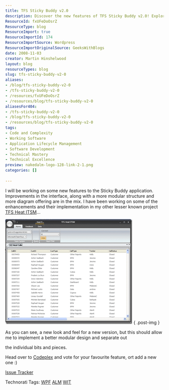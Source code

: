 ```yaml
---
title: TFS Sticky Buddy v2.0
description: Discover the new features of TFS Sticky Buddy v2.0! Explore its improved interface and modular design, and share your ideas on Codeplex today!
ResourceId: fxUFeDoOsrZ
ResourceType: blog
ResourceImport: true
ResourceImportId: 174
ResourceImportSource: Wordpress
ResourceImportOriginalSource: GeeksWithBlogs
date: 2008-11-03
creator: Martin Hinshelwood
layout: blog
resourceTypes: blog
slug: tfs-sticky-buddy-v2-0
aliases:
- /blog/tfs-sticky-buddy-v2-0
- /tfs-sticky-buddy-v2-0
- /resources/fxUFeDoOsrZ
- /resources/blog/tfs-sticky-buddy-v2-0
aliasesFor404:
- /tfs-sticky-buddy-v2-0
- /blog/tfs-sticky-buddy-v2-0
- /resources/blog/tfs-sticky-buddy-v2-0
tags:
- Code and Complexity
- Working Software
- Application Lifecycle Management
- Software Development
- Technical Mastery
- Technical Excellence
preview: nakedalm-logo-128-link-2-1.png
categories: []

---
```

I will be working on some new features to the Sticky Buddy application. Improvements in the interface, along with a more modular structure and more diagram offering are in the mix. I have been working on some of the enhancements and their implementation in my other lesser known project [TFS Heat ITSM](http://hinshelwood.com/TFSHeatITSM.aspx)…

[![image](images/TFSStickyBuddyv2.0_7A68-image_thumb-1-2.png)](http://blog.hinshelwood.com/files/2011/05/GWB-WindowsLiveWriter-TFSStickyBuddyv2.0_7A68-image_2.png)
{ .post-img }

As you can see, a new look and feel for a new version, but this should allow me to implement a better modular design and separate out

the individual bits and pieces.

Head over to [Codeplex](http://codeplex.com) and vote for your favourite feature, ort add a new one :)

[Issue Tracker](http://www.codeplex.com/TFSStickyBuddy/WorkItem/List.aspx "Issue Tracker")

Technorati Tags: [WPF](http://technorati.com/tags/WPF) [ALM](http://technorati.com/tags/ALM) [WIT](http://technorati.com/tags/WIT)
